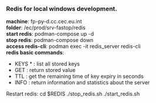 ### Redis for local windows development.

**machine**: fp-py-d.cc.cec.eu.int  
**folder**: /ec/prod/srv-fastop/redis  
**start redis**: podman-compose up -d  
**stop redis**: podman-compose down  
**access redis-cli**: podman exec -it redis_server redis-cli  
**redis basic commands**:  
 * KEYS * : list all stored keys
 * GET <key> : return stored value
 * TTL <key>: get the remaining time of key expiry in seconds
 * INFO : return information and statistics about the server 

Restart redis:
cd $REDIS
./stop_redis.sh
./start_redis.sh
